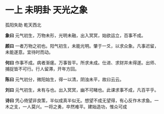 # 一上 未明卦 天光之象

孤阳失助 乾天西北

**象曰** 元气初生，万物未形，光明未融，出入冥冥，始欲运立，百事不成。

**颜曰** 一者万物之初也。阳气初生，未能光明。肇于一爻，以求众象。凡事迟留，未能遂意。宜待时而动。

**何曰** 作事不成。病者渐瘥。万事皆平。所求未成。仕进、求财并未得遂。出师、捕捉皆不可行。行人留滞，开年方回。

**陈曰** 元气初分，微阳始生，得一以清，阴浊未平，故曰云云。

**刘曰** 元气初生，未有与也。出入冥冥，幽不可睹也。此课求事不成，凡百平乎。

**诗曰** 凭心倚望非良策，半似成真半似无。想望不成无望得，有心反作木求鱼。一木之支，一人莫兴。一将之勇，卒然难平。建始造功，惟众可成

